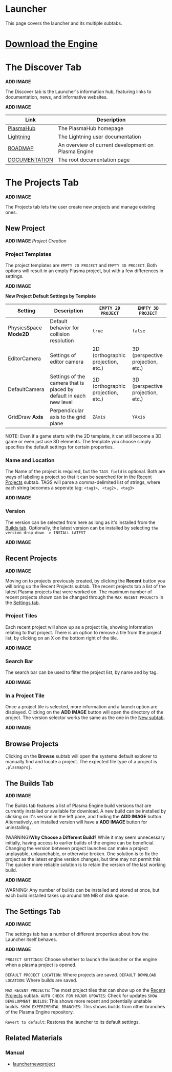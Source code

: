 # Launcher

This page covers the launcher and its multiple subtabs.

#  [Download the Engine](http://download.plasmaengine.io )

# The Discover Tab


**ADD IMAGE**

The Discover tab is the Launcher's information hub, featuring links to documentation, news, and informative websites.



**ADD IMAGE**


| Link | Description |
| -- | -- |
| [PlasmaHub](https://dev.plasmaengine.io/) | The PlasmaHub homepage |
| [Lightning](https://plasmaengine.github.io/PlasmaDocs/Plasma1/Editor/lightning_in_plasma.markdown) | The Lightning user documentation |
| [ROADMAP](https://dev.plasmaengine.io/project/board/52/) | An overview of current development on Plasma Engine |
| [DOCUMENTATION](https://github.com/PlasmaEngine/PlasmaDocs/blob/master.markdown) | The root documentation page |

# The Projects Tab


**ADD IMAGE**

The Projects tab lets the user create new projects and manage existing ones.

## New Project


**ADD IMAGE** *Project Creation*

### Project Templates
The project templates are `EMPTY 2D PROJECT` and `EMPTY 3D PROJECT`. Both options will result in an empty Plasma project, but with a few differences in settings.


**ADD IMAGE**


**New Project Default Settings by Template**

| **Setting**  | **Description** | `EMPTY 2D PROJECT` | `EMPTY 3D PROJECT` |
|--------------|-----------------|----------------------|----------------------|
| PhysicsSpace **Mode2D** | Default behavior for collision resolution | `true` | `false` |
| EditorCamera | Settings of editor camera | 2D (orthographic projection, etc.) | 3D (perspective projection, etc.) |
| DefaultCamera | Settings of the camera that is placed by default in each new level | 2D (orthographic projection, etc.) | 3D (perspective projection, etc.) |
| GridDraw **Axis** | Perpendicular axis to the grid plane | `ZAxis` | `YAxis` |

NOTE: Even if a game starts with the 2D template, it can still become a 3D game or even just use 3D elements.  The template you choose simply specifies the default settings for certain properties.

### Name and Location
The Name  of the project is required, but the `TAGS field` is optional.  Both are ways of labeling a project so that it can be searched for in the [Recent Projects](https://plasmaengine.github.io/PlasmaDocs/Plasma1/Editor/editor/launcher.markdown#recent-projects) subtab.  TAGS  will parse a comma-delimited list of strings, where each string becomes a seperate tag: `<tag1>, <tag2>, <tag3>`


**ADD IMAGE**


### Version
The version can be selected from here as long as it's installed from the [Builds tab](https://plasmaengine.github.io/PlasmaDocs/Plasma1/Editor/editor/launcher.markdown#the-builds-tab).  Optionally, the latest version can be installed by selecting `the version drop-down  > INSTALL LATEST`


**ADD IMAGE**


## Recent Projects


**ADD IMAGE**


Moving on to projects previously created, by clicking the **Recent** button you will bring up the Recent Projects subtab.
The recent projects tab a list of the latest Plasma projects that were worked on.  The maximum number of recent projects shown can be changed through the `MAX RECENT PROJECTS` in the [Settings tab](https://plasmaengine.github.io/PlasmaDocs/Plasma1/Editor/editor/launcher.markdown#the-settings-tab).

### Project Tiles
Each recent project will show up as a project tile, showing information relating to that project.  There is an option to remove a tile from the project list, by clicking on an X on the bottom right of the tile.


**ADD IMAGE**


### Search Bar
The search bar can be used to filter the project list, by name and by tag.


**ADD IMAGE**

### In a Project Tile
Once a project tile is selected, more information and a launch option are displayed.  Clicking on the **ADD IMAGE** button will open the directory of the project.  The version selector works the same as the one in the [New subtab](https://plasmaengine.github.io/PlasmaDocs/Plasma1/Editor/editor/launcher.markdown#new-project).


**ADD IMAGE**


## Browse Projects
Clicking on the **Browse** subtab will open the systems default explorer to manually find and locate a project.  The expected file type of a project is `.plasmaproj`.

## The Builds Tab


**ADD IMAGE**


The Builds tab features a list of Plasma Engine build versions that are currently installed or available for download.  A new build can be installed by clicking on it's version in the left pane, and finding the **ADD IMAGE** button.  Alternatively, an installed version will have a **ADD IMAGE** button for uninstalling.

(WARNING)**Why Choose a Different Build?**
While it may seem unnecessary initially, having access to earlier builds of the engine can be beneficial.  Changing the version between project launches can make a project unplayable, unlaunchable, or otherwise broken.  One solution is to fix the project as the latest engine version changes, but time may not permit this.  The quicker more reliable solution is to retain the version of the last working build.



**ADD IMAGE**


WARNING:
Any number of builds can be installed and stored at once, but each build installed takes up around `300` MB of disk space.

## The Settings Tab


**ADD IMAGE**


The settings tab has a number of different properties about how the Launcher itself behaves.



**ADD IMAGE**


`PROJECT SETTINGS`: Choose whether to launch the launcher or the engine when a plasma project is opened.

`DEFAULT PROJECT LOCATION`: Where projects are saved.
`DEFAULT DOWNLOAD LOCATION`: Where builds are saved.

`MAX RECENT PROJECTS`: The most project tiles that can show up on the [Recent Projects](https://plasmaengine.github.io/PlasmaDocs/Plasma1/Editor/editor/launcher.markdown#recent-projects) subtab.
`AUTO CHECK FOR MAJOR UPDATES`:  Check for updates
`SHOW DEVELOPMENT BUILDS`: This shows more recent and potentially unstable builds.
`SHOW EXPERIMENTAL BRANCHES`:  This shows builds from other branches of the Plasma Engine repository.

`Revert to default`:  Restores the launcher to its default settings.

## Related Materials
### Manual
- [launchernewproject](https://plasmaengine.github.io/PlasmaDocs/Plasma1/Editor/editor/editorcommands/launchernewproject.markdown) 

 
